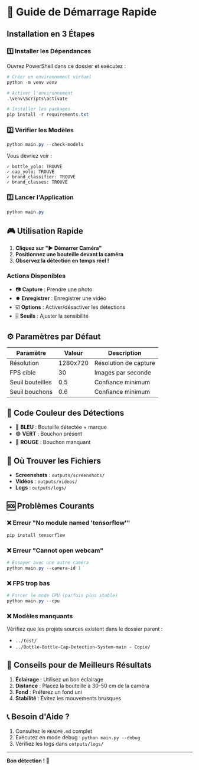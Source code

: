 # 🚀 Guide de Démarrage Rapide

## Installation en 3 Étapes

### 1️⃣ Installer les Dépendances

Ouvrez PowerShell dans ce dossier et exécutez :

```powershell
# Créer un environnement virtuel
python -m venv venv

# Activer l'environnement
.\venv\Scripts\activate

# Installer les packages
pip install -r requirements.txt
```

### 2️⃣ Vérifier les Modèles

```powershell
python main.py --check-models
```

Vous devriez voir :
```
✓ bottle_yolo: TROUVÉ
✓ cap_yolo: TROUVÉ
✓ brand_classifier: TROUVÉ
✓ brand_classes: TROUVÉ
```

### 3️⃣ Lancer l'Application

```powershell
python main.py
```

## 🎮 Utilisation Rapide

1. **Cliquez sur "▶ Démarrer Caméra"**
2. **Positionnez une bouteille devant la caméra**
3. **Observez la détection en temps réel !**

### Actions Disponibles
- 📷 **Capture** : Prendre une photo
- ⏺️ **Enregistrer** : Enregistrer une vidéo
- ☑️ **Options** : Activer/désactiver les détections
- 🎚️ **Seuils** : Ajuster la sensibilité

## ⚙️ Paramètres par Défaut

| Paramètre | Valeur | Description |
|-----------|--------|-------------|
| Résolution | 1280x720 | Résolution de capture |
| FPS cible | 30 | Images par seconde |
| Seuil bouteilles | 0.5 | Confiance minimum |
| Seuil bouchons | 0.6 | Confiance minimum |

## 🎨 Code Couleur des Détections

- 🔵 **BLEU** : Bouteille détectée + marque
- 🟢 **VERT** : Bouchon présent
- 🔴 **ROUGE** : Bouchon manquant

## 📁 Où Trouver les Fichiers

- **Screenshots** : `outputs/screenshots/`
- **Vidéos** : `outputs/videos/`
- **Logs** : `outputs/logs/`

## 🆘 Problèmes Courants

### ❌ Erreur "No module named 'tensorflow'"
```powershell
pip install tensorflow
```

### ❌ Erreur "Cannot open webcam"
```powershell
# Essayer avec une autre caméra
python main.py --camera-id 1
```

### ❌ FPS trop bas
```powershell
# Forcer le mode CPU (parfois plus stable)
python main.py --cpu
```

### ❌ Modèles manquants
Vérifiez que les projets sources existent dans le dossier parent :
- `../test/`
- `../Bottle-Bottle-Cap-Detection-System-main - Copie/`

## 🎯 Conseils pour de Meilleurs Résultats

1. **Éclairage** : Utilisez un bon éclairage
2. **Distance** : Placez la bouteille à 30-50 cm de la caméra
3. **Fond** : Préférez un fond uni
4. **Stabilité** : Évitez les mouvements brusques

## 📞 Besoin d'Aide ?

1. Consultez le `README.md` complet
2. Exécutez en mode debug : `python main.py --debug`
3. Vérifiez les logs dans `outputs/logs/`

---

**Bon détection ! 🎉**
